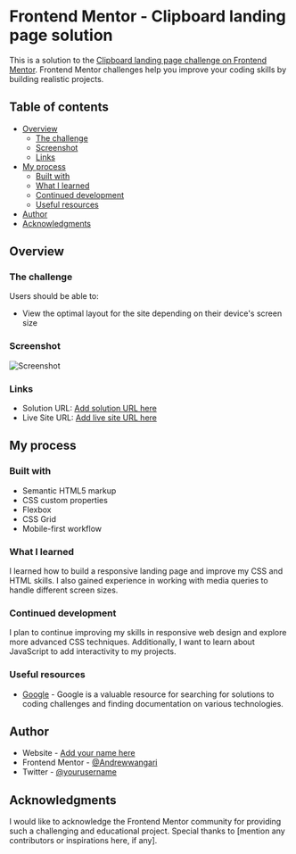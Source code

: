 # Frontend Mentor - Clipboard landing page solution

This is a solution to the [Clipboard landing page challenge on Frontend Mentor](https://www.frontendmentor.io/challenges/clipboard-landing-page-5cc9bccd6c4c91111378ecb9). Frontend Mentor challenges help you improve your coding skills by building realistic projects.

## Table of contents

- [Overview](#overview)
  - [The challenge](#the-challenge)
  - [Screenshot](#screenshot)
  - [Links](#links)
- [My process](#my-process)
  - [Built with](#built-with)
  - [What I learned](#what-i-learned)
  - [Continued development](#continued-development)
  - [Useful resources](#useful-resources)
- [Author](#author)
- [Acknowledgments](#acknowledgments)

## Overview

### The challenge

Users should be able to:

- View the optimal layout for the site depending on their device's screen size


### Screenshot

![Screenshot](./screenshot.jpg)

### Links

- Solution URL: [Add solution URL here](https://your-solution-url.com)
- Live Site URL: [Add live site URL here](https://your-live-site-url.com)

## My process

### Built with

- Semantic HTML5 markup
- CSS custom properties
- Flexbox
- CSS Grid
- Mobile-first workflow


### What I learned

I learned how to build a responsive landing page and improve my CSS and HTML skills. I also gained experience in working with media queries to handle different screen sizes.

### Continued development

I plan to continue improving my skills in responsive web design and explore more advanced CSS techniques. Additionally, I want to learn about JavaScript to add interactivity to my projects.

### Useful resources

- [Google](https://www.google.com) - Google is a valuable resource for searching for solutions to coding challenges and finding documentation on various technologies.
## Author

- Website - [Add your name here](https://www.your-site.com)
- Frontend Mentor - [@Andrewwangari](https://www.frontendmentor.io/profile/Andrewwangari)
- Twitter - [@yourusername](https://www.twitter.com/yourusername)

## Acknowledgments

I would like to acknowledge the Frontend Mentor community for providing such a challenging and educational project. Special thanks to [mention any contributors or inspirations here, if any].

